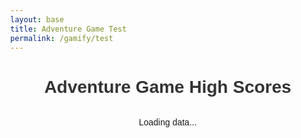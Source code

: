 ```yaml
---
layout: base
title: Adventure Game Test
permalink: /gamify/test
---
```

<html lang="en">
<head>
    <meta charset="UTF-8">
    <meta name="viewport" content="width=device-width, initial-scale=1.0">
    <title>Person High Scores</title>
    <style>
        body {
            font-family: Arial, sans-serif;
            margin: 2rem;
        }
        h1 {
            color: #333;
            text-align: center;
        }
        table {
            width: 100%;
            max-width: 600px;
            margin: 0 auto;
            border-collapse: collapse;
            box-shadow: 0 0 20px rgba(0, 0, 0, 0.15);
        }
        th, td {
            padding: 12px 15px;
            text-align: left;
            border-bottom: 1px solid #ddd;
        }
        th {
            background-color: #009879;
            color: white;
        }
        tr:nth-child(even) {
            background-color: #f3f3f3;
        }
        tr:hover {
            background-color: #f1f1f1;
        }
        .loading {
            text-align: center;
            margin: 2rem;
        }
        .error {
            color: red;
            text-align: center;
            margin: 2rem;
        }
    </style>
</head>
<body>
    <h1>Adventure Game High Scores</h1>
    <div id="tableContainer">
        <p class="loading">Loading data...</p>
    </div>
    <script>
        document.addEventListener('DOMContentLoaded', function() {
            // Fetch data from the API
            fetch('http://localhost:8585/api/people')
                .then(response => {
                    if (!response.ok) {
                        throw new Error('Network response was not ok');
                    }
                    return response.json();
                })
                .then(data => {
                    // Create table with the data
                    renderTable(data);
                })
                .catch(error => {
                    document.getElementById('tableContainer').innerHTML = 
                        `<p class="error">Error loading data: ${error.message}. Make sure your API is running at http://localhost:8585/api/people</p>`;
                });
        });
        function renderTable(people) {
            // Sort people by high score (age) in descending order
            people.sort((a, b) => b.age - a.age); 
            const tableHTML = `
                <table>
                    <thead>
                        <tr>
                            <th>Name</th>
                            <th>High Score</th>
                        </tr>
                    </thead>
                    <tbody>
                        ${people.map(person => `
                            <tr>
                                <td>${person.name}</td>
                                <td>${person.age}</td>
                            </tr>
                        `).join('')}
                    </tbody>
                </table>
            `;      
            document.getElementById('tableContainer').innerHTML = tableHTML;
        }
    </script>
</body>
</html>
